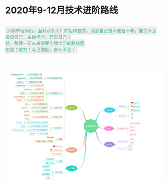 <div id="metaData" createTime="2020-08-29 13:14:00" category="个人随笔" tags="个人规划" title="2020年9-12月技术进阶路线"></div>

# 2020年9-12月技术进阶路线

<br />
<span style="background-color:#EEEEEE;padding: 5px;color:#42b983">
近期整理简历，面对众多大厂的招聘要求，深感自己技术储备不够，能力不足
<br />
投资自己，主动学习，充实自己！
<br />
特，整理一份未来需要加强学习的路线图
<br />
加油！努力！与己勉励，奋斗不息！
</span>

<br /><br />

![技术进阶路线图](/articles/2020/个人随笔/技术进阶/技术进阶图.png)

